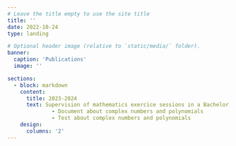```yaml
---
# Leave the title empty to use the site title
title: ''
date: 2022-10-24
type: landing

# Optional header image (relative to `static/media/` folder).
banner:
  caption: 'Publications'
  image: ''

sections:
  - block: markdown
    content:
      title: 2023-2024
      text: Supervision of mathematics exercice sessions in a Bachelor in Engineering Mechanics at the University of Lyon.
              - Document about complex numbers and polynomials
              - Test about complex numbers and polynomials
    design:
      columns: '2'
---
```

